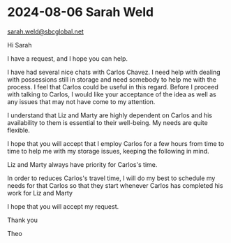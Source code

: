 # 2024-08-06 Sarah Weld


sarah.weld@sbcglobal.net


Hi Sarah

I have a request, and I hope you can help.

I have had several nice chats with Carlos Chavez. I need help with dealing with possessions still in storage and need somebody to help me with the process. I feel that Carlos could be useful in this regard. Before I proceed with talking to Carlos, I would like your acceptance of the idea as well as any issues that may not have come to my attention.

I understand that Liz and Marty are highly dependent on Carlos and his availability to them is essential to their well-being. My needs are quite flexible.

I hope that you will accept that I employ Carlos for a few hours from time to time to help me with my storage issues, keeping the following in mind.

Liz and Marty always have priority for Carlos's time.

In order to reduces Carlos's travel time, I will do my best to schedule my needs for that Carlos so that they start whenever Carlos has completed his work for Liz and Marty

I hope that you will accept my request.

Thank you

Theo
